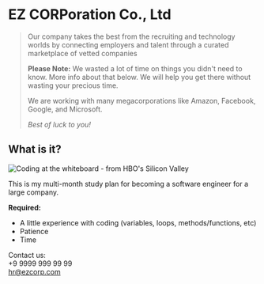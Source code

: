 # EZ CORPoration Co., Ltd

> Our company takes the best from the recruiting and technology worlds by connecting employers and talent through a curated marketplace of vetted companies
>
> **Please Note:** We wasted a lot of time on things you didn't need to know. More info about that below. We will help you get there without wasting your precious time.
>
> We are working with many megacorporations like Amazon, Facebook, Google, and Microsoft.
>
> *Best of luck to you!*

## What is it?

![Coding at the whiteboard - from HBO's Silicon Valley](https://d3j2pkmjtin6ou.cloudfront.net/coding-at-the-whiteboard-silicon-valley.png)

This is my multi-month study plan for becoming a software engineer for a large company. 

**Required:** 
* A little experience with coding (variables, loops, methods/functions, etc)
* Patience
* Time

Contact us:  
+9 9999 999 99 99  
hr@ezcorp.com


